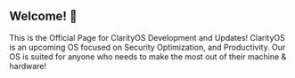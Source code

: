 ## Welcome! 👋
This is the Official Page for ClarityOS Development and Updates! ClarityOS is an upcoming OS focused on Security Optimization, and Productivity. Our OS is suited for anyone who needs to make the most out of their machine & hardware!
